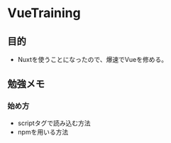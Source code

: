 # VueTraining

## 目的

- Nuxtを使うことになったので、爆速でVueを修める。

## 勉強メモ

### 始め方

- scriptタグで読み込む方法
- npmを用いる方法
